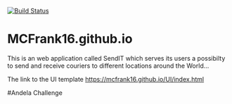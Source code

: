 [![Build Status](https://travis-ci.org/MCFrank16/MCFrank16.github.io.svg?branch=master)](https://travis-ci.org/MCFrank16/MCFrank16.github.io)

# MCFrank16.github.io


This is an web application called SendIT which serves its users a possibilty to send and receive couriers to 
different locations around the World...

The link to the UI template
https://mcfrank16.github.io/UI/index.html

#Andela Challenge